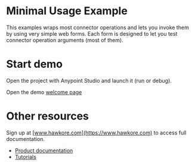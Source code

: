 # Minimal Usage Example

This examples wraps most connector operations and lets you invoke them
by using very simple web forms. Each form is designed to let you test
connector operation arguments (most of them).

# Start demo

Open the project with Anypoint Studio and launch it (run or debug).

Open the demo [welcome page](http://localhost:8081/view/)

# Other resources

Sign up at [www.hawkore.com](https://www.hawkore.com) to access full documentation.

- [Product documentation](https://docs.hawkore.com/private/apache-ignite-connector-mule3/)
- [Tutorials](https://docs.hawkore.com/private/tutorials/)
